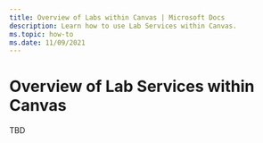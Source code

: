 ```yaml
---
title: Overview of Labs within Canvas | Microsoft Docs
description: Learn how to use Lab Services within Canvas.
ms.topic: how-to
ms.date: 11/09/2021
---
```


# Overview of Lab Services within Canvas

TBD